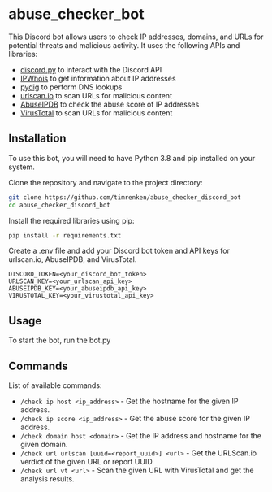 # abuse_checker_bot

This Discord bot allows users to check IP addresses, domains, and URLs for potential threats and malicious activity. It uses the following APIs and libraries:
- [discord.py](https://discordpy.readthedocs.io/en/latest/index.html) to interact with the Discord API
- [IPWhois](https://pypi.org/project/ipwhois/) to get information about IP addresses
- [pydig](https://pypi.org/project/pydig/) to perform DNS lookups
- [urlscan.io](https://urlscan.io/) to scan URLs for malicious content
- [AbuseIPDB](https://www.abuseipdb.com/) to check the abuse score of IP addresses
- [VirusTotal](https://www.virustotal.com/gui/home/upload) to scan URLs for malicious content

## Installation

To use this bot, you will need to have Python 3.8 and pip installed on your system.

Clone the repository and navigate to the project directory:
```bash
git clone https://github.com/timrenken/abuse_checker_discord_bot
cd abuse_checker_discord_bot
```
Install the required libraries using pip:
```bash
pip install -r requirements.txt
```
Create a .env file and add your Discord bot token and API keys for urlscan.io, AbuseIPDB, and VirusTotal.
```
DISCORD_TOKEN=<your_discord_bot_token>
URLSCAN_KEY=<your_urlscan_api_key>
ABUSEIPDB_KEY=<your_abuseipdb_api_key>
VIRUSTOTAL_KEY=<your_virustotal_api_key>
```
## Usage
To start the bot, run the bot.py

## Commands

List of available commands:
- `/check ip host <ip_address>` - Get the hostname for the given IP address.
- `/check ip score <ip_address>` - Get the abuse score for the given IP address.
- `/check domain host <domain>` - Get the IP address and hostname for the given domain.
- `/check url urlscan [uuid=<report_uuid>] <url>` - Get the URLScan.io verdict of the given URL or report UUID.
- `/check url vt <url>` - Scan the given URL with VirusTotal and get the analysis results.
